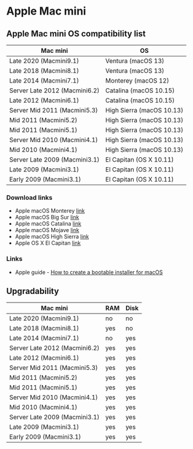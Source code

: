 # Apple Mac mini

## Apple Mac mini OS compatibility list

|Mac mini|OS|
|-|-|
| Late 2020 (Macmini9.1) | Ventura (macOS 13) |
| Late 2018 (Macmini8.1) | Ventura (macOS 13) |
| Late 2014 (Macmini7.1) | Monterey (macOS 12) |
| Server Late 2012 (Macmini6.2) | Catalina (macOS 10.15) |
| Late 2012 (Macmini6.1) | Catalina (macOS 10.15) |
| Server Mid 2011 (Macmini5.3) | High Sierra (macOS 10.13) |
| Mid 2011 (Macmini5.2) | High Sierra (macOS 10.13) |
| Mid 2011 (Macmini5.1) | High Sierra (macOS 10.13) |
| Server Mid 2010 (Macmini4.1) | High Sierra (macOS 10.13) |
| Mid 2010 (Macmini4.1) | High Sierra (macOS 10.13) |
| Server Late 2009 (Macmini3.1) | El Capitan (OS X 10.11) |
| Late 2009 (Macmini3.1) | El Capitan (OS X 10.11) |
| Early 2009 (Macmini3.1) | El Capitan (OS X 10.11) |

### Download links

- Apple macOS Monterey [link](https://apps.apple.com/us/app/macos-monterey/id1576738294?mt=12)
- Apple macOS Big Sur [link](https://apps.apple.com/us/app/macos-big-sur/id1526878132?mt=12)
- Apple macOS Catalina [link](https://apps.apple.com/us/app/macos-catalina/id1466841314?mt=12)
- Apple macOS Mojave [link](https://apps.apple.com/us/app/macos-mojave/id1398502828?mt=12)
- Apple macOS High Sierra [link](https://apps.apple.com/us/app/macos-high-sierra/id1246284741?mt=12)
- Apple OS X El Capitan [link](http://updates-http.cdn-apple.com/2019/cert/061-41424-20191024-218af9ec-cf50-4516-9011-228c78eda3d2/InstallMacOSX.dmg)

### Links

- Apple guide - [How to create a bootable installer for macOS](https://support.apple.com/en-us/HT201372)

## Upgradability

|Mac mini|RAM|Disk|
|-|-|-|
| Late 2020 (Macmini9.1) | no | no |
| Late 2018 (Macmini8.1) | yes | no |
| Late 2014 (Macmini7.1) | no | yes |
| Server Late 2012 (Macmini6.2) | yes | yes |
| Late 2012 (Macmini6.1) | yes | yes |
| Server Mid 2011 (Macmini5.3) | yes | yes |
| Mid 2011 (Macmini5.2) | yes | yes |
| Mid 2011 (Macmini5.1) | yes | yes |
| Server Mid 2010 (Macmini4.1) | yes | yes |
| Mid 2010 (Macmini4.1) | yes | yes |
| Server Late 2009 (Macmini3.1) | yes | yes |
| Late 2009 (Macmini3.1) | yes | yes |
| Early 2009 (Macmini3.1) | yes | yes |
